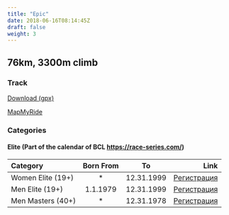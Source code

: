 ```yaml
---
title: "Epic"
date: 2018-06-16T08:14:45Z
draft: false
weight: 3
---
```


## 76km, 3300m climb
### Track  
[Download (gpx)](https://drive.google.com/open?id=174corZb-OmA-8nSKEjw_8PGl8BZM7Q04)

[MapMyRide](https://www.mapmyride.com/routes/view/2049206296)


### Categories

#### Elite (Part of the calendar of BCL https://race-series.com/)
Category         | Born From |      To   | Link
:-----------------|:---------:|:---------:|------------:
 Women Elite (19+)  |     *     | 12.31.1999| [Регистрация](http://www.veloclubmammut.com/murgash-epic-reg)
 Men Elite (19+)  | 1.1.1979  | 12.31.1999| [Регистрация](http://www.veloclubmammut.com/murgash-epic-reg)
 Men Masters  (40+)  |     *     | 12.31.1978| [Регистрация](http://www.veloclubmammut.com/murgash-epic-reg)

